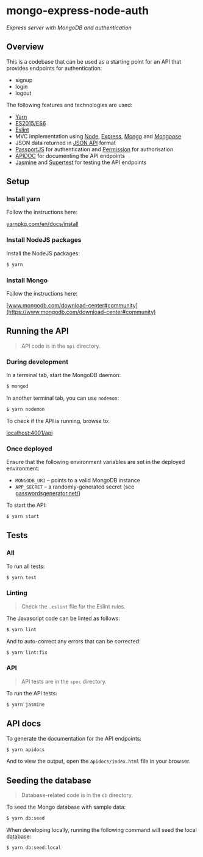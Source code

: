 # mongo-express-node-auth

_Express server with MongoDB and authentication_

## Overview

This is a codebase that can be used as a starting point for an API that provides endpoints for authentication:

- signup
- login
- logout

The following features and technologies are used:

- [Yarn](https://yarnpkg.com/en/)
- [ES2015/ES6](https://babeljs.io/learn-es2015/)
- [Eslint](http://eslint.org/)
- MVC implementation using [Node](https://nodejs.org/en/), [Express](http://expressjs.com/), [Mongo](https://www.mongodb.com/) and [Mongoose](http://mongoosejs.com/)
- JSON data returned in [JSON API](http://jsonapi.org/) format
- [PassportJS](http://passportjs.org/) for authentication and [Permission](https://www.npmjs.com/package/permission) for authorisation
- [APIDOC](http://apidocjs.com/) for documenting the API endpoints
- [Jasmine](https://jasmine.github.io/) and [Supertest](https://www.npmjs.com/package/supertest) for testing the API endpoints

## Setup

### Install yarn

Follow the instructions here:

[yarnpkg.com/en/docs/install](https://yarnpkg.com/en/docs/install)

### Install NodeJS packages

Install the NodeJS packages:

``` sh
$ yarn
```

### Install Mongo

Follow the instructions here:

[www.mongodb.com/download-center#community](https://www.mongodb.com/download-center#community)

## Running the API

> API code is in the `api` directory.

### During development

In a terminal tab, start the MongoDB daemon:

``` sh
$ mongod
```

In another terminal tab, you can use `nodemon`:

``` sh
$ yarn nodemon
```

To check if the API is running, browse to:

[localhost:4001/api](http://localhost:4001/api)

### Once deployed

Ensure that the following environment variables are set in the deployed environment:

- `MONGODB_URI` &ndash; points to a valid MongoDB instance
- `APP_SECRET` &ndash; a randomly-generated secret (see [passwordsgenerator.net/](https://passwordsgenerator.net/))

To start the API:

``` sh
$ yarn start
```

## Tests

### All

To run all tests:

``` sh
$ yarn test
```

### Linting

> Check the `.eslint` file for the Eslint rules.

The Javascript code can be linted as follows:

``` sh
$ yarn lint
```

And to auto-correct any errors that can be corrected:

``` sh
$ yarn lint:fix
```

### API

> API tests are in the `spec` directory.

To run the API tests:

``` sh
$ yarn jasmine
```

## API docs

To generate the documentation for the API endpoints:

``` sh
$ yarn apidocs
```

And to view the output, open the `apidocs/index.html` file in your browser.

## Seeding the database

> Database-related code is in the `db` directory.

To seed the Mongo database with sample data:

``` sh
$ yarn db:seed
```

When developing locally, running the following command will seed the local database:

``` sh
$ yarn db:seed:local
```

